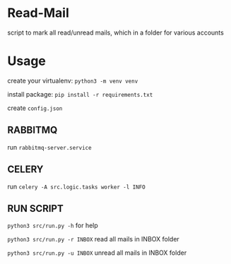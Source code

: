 # Read-Mail
script to mark all read/unread mails, which in a folder for various accounts

# Usage

create your virtualenv: ```python3 -m venv venv```

install package: ```pip install -r requirements.txt```

create ```config.json```


## RABBITMQ
run ```rabbitmq-server.service```

## CELERY
run ```celery -A src.logic.tasks worker -l INFO```

## RUN SCRIPT

```python3 src/run.py -h``` for help

```python3 src/run.py -r INBOX``` read all mails in INBOX folder

```python3 src/run.py -u INBOX``` unread all mails in INBOX folder

